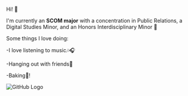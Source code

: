 Hi! 👋


I'm currently an **SCOM major** with a concentration in Public Relations, a Digital Studies Minor, and an Honors Interdisciplinary Minor 📝


Some things I love doing:

-I love listening to music🎶🎧

-Hanging out with friends👭

-Baking🍪!

![GitHub Logo](https://github.githubassets.com/images/modules/logos_page/GitHub-Mark.png "GitHub Logo")
